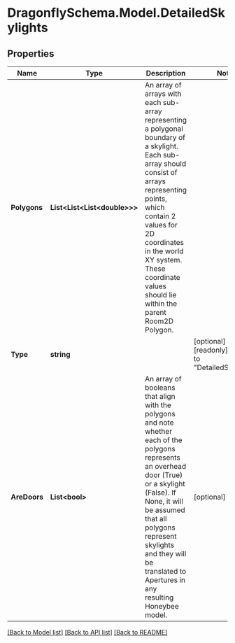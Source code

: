 
# DragonflySchema.Model.DetailedSkylights

## Properties

Name | Type | Description | Notes
------------ | ------------- | ------------- | -------------
**Polygons** | **List&lt;List&lt;List&lt;double&gt;&gt;&gt;** | An array of arrays with each sub-array representing a polygonal boundary of a skylight. Each sub-array should consist of arrays representing points, which contain 2 values for 2D coordinates in the world XY system. These coordinate values should lie within the parent Room2D Polygon. | 
**Type** | **string** |  | [optional] [readonly] [default to "DetailedSkylights"]
**AreDoors** | **List&lt;bool&gt;** | An array of booleans that align with the polygons and note whether each of the polygons represents an overhead door (True) or a skylight (False). If None, it will be assumed that all polygons represent skylights and they will be translated to Apertures in any resulting Honeybee model. | [optional] 

[[Back to Model list]](../README.md#documentation-for-models)
[[Back to API list]](../README.md#documentation-for-api-endpoints)
[[Back to README]](../README.md)

